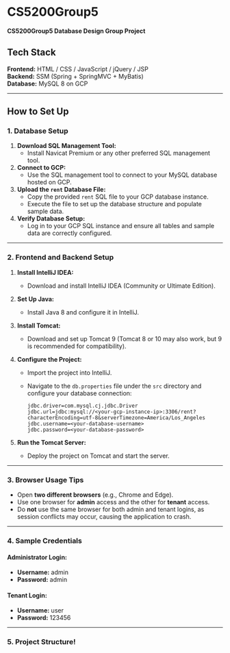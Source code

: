 # CS5200Group5  
**CS5200Group5 Database Design Group Project**  

## **Tech Stack**  
**Frontend:** HTML / CSS / JavaScript / jQuery / JSP  
**Backend:** SSM (Spring + SpringMVC + MyBatis)  
**Database:** MySQL 8 on GCP  

---

## **How to Set Up**  

### **1. Database Setup**  
1. **Download SQL Management Tool:**  
   - Install Navicat Premium or any other preferred SQL management tool.  
2. **Connect to GCP:**  
   - Use the SQL management tool to connect to your MySQL database hosted on GCP.  
3. **Upload the `rent` Database File:**  
   - Copy the provided `rent` SQL file to your GCP database instance.  
   - Execute the file to set up the database structure and populate sample data.  
4. **Verify Database Setup:**  
   - Log in to your GCP SQL instance and ensure all tables and sample data are correctly configured.  

---

### **2. Frontend and Backend Setup**  
1. **Install IntelliJ IDEA:**  
   - Download and install IntelliJ IDEA (Community or Ultimate Edition).  
2. **Set Up Java:**  
   - Install Java 8 and configure it in IntelliJ.  
3. **Install Tomcat:**  
   - Download and set up Tomcat 9 (Tomcat 8 or 10 may also work, but 9 is recommended for compatibility).  
4. **Configure the Project:**  
   - Import the project into IntelliJ.  
   - Navigate to the `db.properties` file under the `src` directory and configure your database connection:  

     ```properties
     jdbc.driver=com.mysql.cj.jdbc.Driver  
     jdbc.url=jdbc:mysql://<your-gcp-instance-ip>:3306/rent?characterEncoding=utf-8&serverTimezone=America/Los_Angeles  
     jdbc.username=<your-database-username>  
     jdbc.password=<your-database-password>  
     ```  

5. **Run the Tomcat Server:**  
   - Deploy the project on Tomcat and start the server.  

---

### **3. Browser Usage Tips**  
- Open **two different browsers** (e.g., Chrome and Edge).  
- Use one browser for **admin** access and the other for **tenant** access.  
- Do **not** use the same browser for both admin and tenant logins, as session conflicts may occur, causing the application to crash.  

---

### **4. Sample Credentials**  

#### **Administrator Login:**  
- **Username:** admin  
- **Password:** admin  

#### **Tenant Login:**  
- **Username:** user  
- **Password:** 123456  

---

### **5. Project Structure!**  

